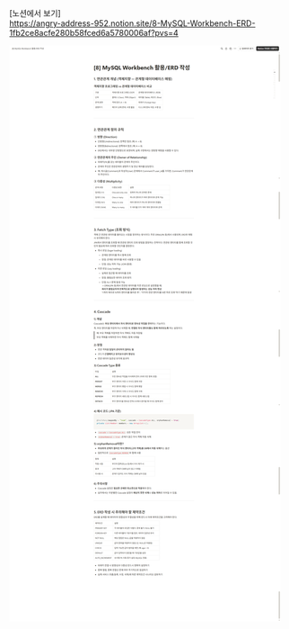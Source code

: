 [노션에서 보기]  
https://angry-address-952.notion.site/8-MySQL-Workbench-ERD-1fb2ce8acfe280b58fced6a5780006af?pvs=4  

![8주차 요약](./week08-summary.png)